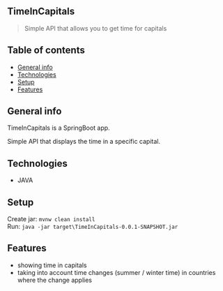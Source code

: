 ## TimeInCapitals

>Simple API that allows you to get time for capitals

## Table of contents
* [General info](#general-info)
* [Technologies](#technologies)
* [Setup](#setup)
* [Features](#features)

## General info
TimeInCapitals is a SpringBoot app.

Simple API that displays the time in a specific capital.

## Technologies
* JAVA

## Setup
 Create jar: `mvnw clean install`  
 Run: `java -jar target\TimeInCapitals-0.0.1-SNAPSHOT.jar`

## Features
* showing time in capitals
* taking into account time changes (summer / winter time) in countries where the change applies
